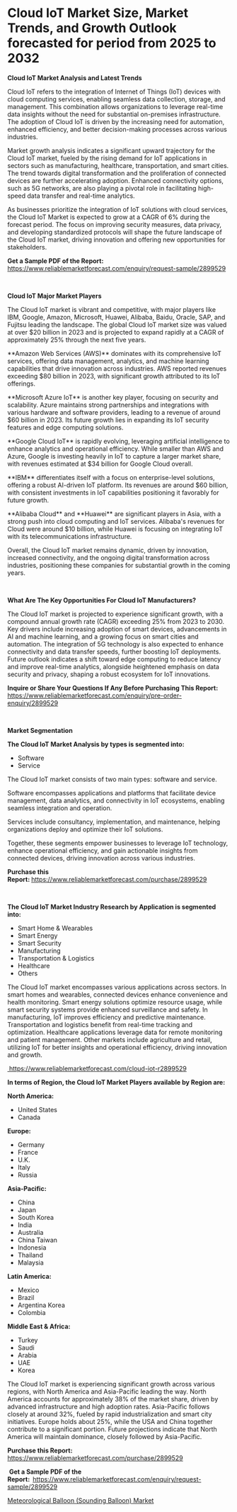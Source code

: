 <p><h1>Cloud IoT Market Size, Market Trends, and Growth Outlook forecasted for period from 2025 to 2032</h1></p><p><strong>Cloud IoT Market Analysis and Latest Trends</strong></p>
<p><p>Cloud IoT refers to the integration of Internet of Things (IoT) devices with cloud computing services, enabling seamless data collection, storage, and management. This combination allows organizations to leverage real-time data insights without the need for substantial on-premises infrastructure. The adoption of Cloud IoT is driven by the increasing need for automation, enhanced efficiency, and better decision-making processes across various industries.</p><p>Market growth analysis indicates a significant upward trajectory for the Cloud IoT market, fueled by the rising demand for IoT applications in sectors such as manufacturing, healthcare, transportation, and smart cities. The trend towards digital transformation and the proliferation of connected devices are further accelerating adoption. Enhanced connectivity options, such as 5G networks, are also playing a pivotal role in facilitating high-speed data transfer and real-time analytics.</p><p>As businesses prioritize the integration of IoT solutions with cloud services, the Cloud IoT Market is expected to grow at a CAGR of 6% during the forecast period. The focus on improving security measures, data privacy, and developing standardized protocols will shape the future landscape of the Cloud IoT market, driving innovation and offering new opportunities for stakeholders.</p></p>
<p><strong>Get a Sample PDF of the Report:&nbsp;</strong> <a href="https://www.reliablemarketforecast.com/enquiry/request-sample/2899529?utm_campaign=2853&utm_medium=2&utm_source=Github&utm_content=ia&utm_term=16032025&utm_id=cloud-iot">https://www.reliablemarketforecast.com/enquiry/request-sample/2899529</a></p>
<p>&nbsp;</p>
<p><strong>Cloud IoT Major Market Players</strong></p>
<p><p>The Cloud IoT market is vibrant and competitive, with major players like IBM, Google, Amazon, Microsoft, Huawei, Alibaba, Baidu, Oracle, SAP, and Fujitsu leading the landscape. The global Cloud IoT market size was valued at over $20 billion in 2023 and is projected to expand rapidly at a CAGR of approximately 25% through the next five years.</p><p>**Amazon Web Services (AWS)** dominates with its comprehensive IoT services, offering data management, analytics, and machine learning capabilities that drive innovation across industries. AWS reported revenues exceeding $80 billion in 2023, with significant growth attributed to its IoT offerings.</p><p>**Microsoft Azure IoT** is another key player, focusing on security and scalability. Azure maintains strong partnerships and integrations with various hardware and software providers, leading to a revenue of around $60 billion in 2023. Its future growth lies in expanding its IoT security features and edge computing solutions.</p><p>**Google Cloud IoT** is rapidly evolving, leveraging artificial intelligence to enhance analytics and operational efficiency. While smaller than AWS and Azure, Google is investing heavily in IoT to capture a larger market share, with revenues estimated at $34 billion for Google Cloud overall.</p><p>**IBM** differentiates itself with a focus on enterprise-level solutions, offering a robust AI-driven IoT platform. Its revenues are around $60 billion, with consistent investments in IoT capabilities positioning it favorably for future growth.</p><p>**Alibaba Cloud** and **Huawei** are significant players in Asia, with a strong push into cloud computing and IoT services. Alibaba's revenues for Cloud were around $10 billion, while Huawei is focusing on integrating IoT with its telecommunications infrastructure.</p><p>Overall, the Cloud IoT market remains dynamic, driven by innovation, increased connectivity, and the ongoing digital transformation across industries, positioning these companies for substantial growth in the coming years.</p></p>
<p>&nbsp;</p>
<p><strong>What Are The Key Opportunities For Cloud IoT Manufacturers?</strong></p>
<p><p>The Cloud IoT market is projected to experience significant growth, with a compound annual growth rate (CAGR) exceeding 25% from 2023 to 2030. Key drivers include increasing adoption of smart devices, advancements in AI and machine learning, and a growing focus on smart cities and automation. The integration of 5G technology is also expected to enhance connectivity and data transfer speeds, further boosting IoT deployments. Future outlook indicates a shift toward edge computing to reduce latency and improve real-time analytics, alongside heightened emphasis on data security and privacy, shaping a robust ecosystem for IoT innovations.</p></p>
<p><strong>Inquire or Share Your Questions If Any Before Purchasing This Report:</strong> <a href="https://www.reliablemarketforecast.com/enquiry/pre-order-enquiry/2899529?utm_campaign=2853&utm_medium=2&utm_source=Github&utm_content=ia&utm_term=16032025&utm_id=cloud-iot">https://www.reliablemarketforecast.com/enquiry/pre-order-enquiry/2899529</a></p>
<p>&nbsp;</p>
<p><strong>Market Segmentation</strong></p>
<p><strong>The Cloud IoT Market Analysis by types is segmented into:</strong></p>
<p><ul><li>Software</li><li>Service</li></ul></p>
<p><p>The Cloud IoT market consists of two main types: software and service. </p><p>Software encompasses applications and platforms that facilitate device management, data analytics, and connectivity in IoT ecosystems, enabling seamless integration and operation. </p><p>Services include consultancy, implementation, and maintenance, helping organizations deploy and optimize their IoT solutions. </p><p>Together, these segments empower businesses to leverage IoT technology, enhance operational efficiency, and gain actionable insights from connected devices, driving innovation across various industries.</p></p>
<p><strong>Purchase this Report:&nbsp;</strong><a href="https://www.reliablemarketforecast.com/purchase/2899529?utm_campaign=2853&utm_medium=2&utm_source=Github&utm_content=ia&utm_term=16032025&utm_id=cloud-iot">https://www.reliablemarketforecast.com/purchase/2899529</a></p>
<p>&nbsp;</p>
<p><strong>The Cloud IoT Market Industry Research by Application is segmented into:</strong></p>
<p><ul><li>Smart Home & Wearables</li><li>Smart Energy</li><li>Smart Security</li><li>Manufacturing</li><li>Transportation & Logistics</li><li>Healthcare</li><li>Others</li></ul></p>
<p><p>The Cloud IoT market encompasses various applications across sectors. In smart homes and wearables, connected devices enhance convenience and health monitoring. Smart energy solutions optimize resource usage, while smart security systems provide enhanced surveillance and safety. In manufacturing, IoT improves efficiency and predictive maintenance. Transportation and logistics benefit from real-time tracking and optimization. Healthcare applications leverage data for remote monitoring and patient management. Other markets include agriculture and retail, utilizing IoT for better insights and operational efficiency, driving innovation and growth.</p></p>
<p><a href="https://www.reliablemarketforecast.com/cloud-iot-r2899529?utm_campaign=2853&utm_medium=2&utm_source=Github&utm_content=ia&utm_term=16032025&utm_id=cloud-iot">&nbsp;https://www.reliablemarketforecast.com/cloud-iot-r2899529</a></p>
<p><strong>In terms of Region, the Cloud IoT Market Players available by Region are:</strong></p>
<p>
    <p> <strong> North America: </strong>
        <ul>
            <li>United States</li>
            <li>Canada</li>
        </ul>
        </p> 
    <p> <strong> Europe: </strong>
        <ul>
            <li>Germany</li>
            <li>France</li>
            <li>U.K.</li>
            <li>Italy</li>
            <li>Russia</li>
        </ul>
        </p> 
    <p> <strong> Asia-Pacific: </strong>
        <ul>
            <li>China</li>
            <li>Japan</li>
            <li>South Korea</li>
            <li>India</li>
            <li>Australia</li>
            <li>China Taiwan</li>
            <li>Indonesia</li>
            <li>Thailand</li>
            <li>Malaysia</li>
        </ul>
        </p> 
    <p> <strong> Latin America: </strong>
        <ul>
            <li>Mexico</li>
            <li>Brazil</li>
            <li>Argentina Korea</li>
            <li>Colombia</li>
        </ul>
        </p> 
    <p> <strong> Middle East & Africa: </strong>
        <ul>
            <li>Turkey</li>
            <li>Saudi</li>
            <li>Arabia</li>
            <li>UAE</li>
            <li>Korea</li>
        </ul>
    </p>
    </p>
<p><p>The Cloud IoT market is experiencing significant growth across various regions, with North America and Asia-Pacific leading the way. North America accounts for approximately 38% of the market share, driven by advanced infrastructure and high adoption rates. Asia-Pacific follows closely at around 32%, fueled by rapid industrialization and smart city initiatives. Europe holds about 25%, while the USA and China together contribute to a significant portion. Future projections indicate that North America will maintain dominance, closely followed by Asia-Pacific.</p></p>
<p><strong>Purchase this Report: </strong><a href="https://www.reliablemarketforecast.com/purchase/2899529?utm_campaign=2853&utm_medium=2&utm_source=Github&utm_content=ia&utm_term=16032025&utm_id=cloud-iot">https://www.reliablemarketforecast.com/purchase/2899529</a></p>
<p>&nbsp;<strong>Get a Sample PDF of the Report:&nbsp;&nbsp;</strong><a href="https://www.reliablemarketforecast.com/enquiry/request-sample/2899529?utm_campaign=2853&utm_medium=2&utm_source=Github&utm_content=ia&utm_term=16032025&utm_id=cloud-iot">https://www.reliablemarketforecast.com/enquiry/request-sample/2899529</a></p>
<p><strong></strong></p>
<p><p><a href="https://github.com/saaindosya/Market-Research-Report-List-1/blob/main/meteorological-balloon-sounding-balloon-market.md?utm_campaign=2853&utm_medium=2&utm_source=Github&utm_content=ia&utm_term=16032025&utm_id=cloud-iot">Meteorological Balloon (Sounding Balloon) Market</a></p></p>